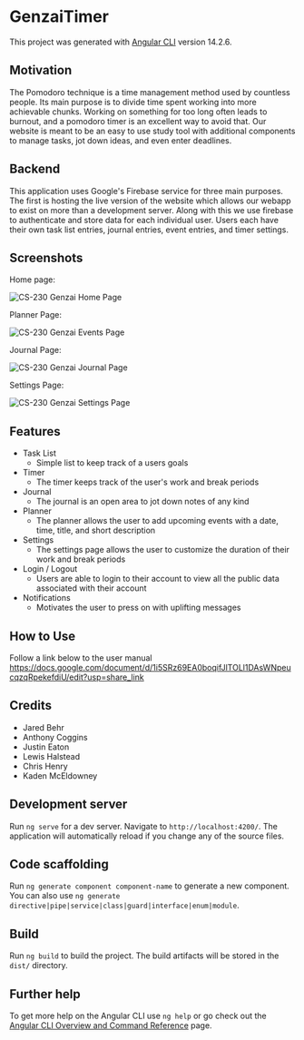 # GenzaiTimer

This project was generated with [Angular CLI](https://github.com/angular/angular-cli) version 14.2.6.

## Motivation

The Pomodoro technique is a time management method used by countless people. Its main purpose is to divide time spent working into more achievable chunks. Working on something for too long often leads to burnout, and a pomodoro timer is an excellent way to avoid that. Our website is meant to be an easy to use study tool with additional components to manage tasks, jot down ideas, and even enter deadlines. 

## Backend

This application uses Google's Firebase service for three main purposes. The first is hosting the live version of the website which allows our webapp to exist on more than a development server. Along with this we use firebase to authenticate and store data for each individual user. Users each have their own task list entries, journal entries, event entries, and timer settings. 

## Screenshots

Home page:

![CS-230 Genzai Home Page](https://user-images.githubusercontent.com/111936234/207761121-319a3ebf-3a25-4c8b-a166-ea9d33d40cc6.png)

Planner Page:

![CS-230 Genzai Events Page](https://user-images.githubusercontent.com/111936234/207761184-b12af62a-23a8-49c1-950c-076300f6a46f.png)

Journal Page:

![CS-230 Genzai Journal Page](https://user-images.githubusercontent.com/111936234/207761243-7bfba331-1b4a-414d-b66c-154a1689689f.png)

Settings Page:

![CS-230 Genzai Settings Page](https://user-images.githubusercontent.com/111936234/207761282-002bdb75-0fc3-4ee2-a6b2-b56230031288.png)

## Features
- Task List
  - Simple list to keep track of a users goals
- Timer
  - The timer keeps track of the user's work and break periods
- Journal
  - The journal is an open area to jot down notes of any kind
- Planner
  - The planner allows the user to add upcoming events with a date, time, title, and short description
- Settings
  - The settings page allows the user to customize the duration of their work and break periods
- Login / Logout
  - Users are able to login to their account to view all the public data associated with their account
- Notifications
  - Motivates the user to press on with uplifting messages

## How to Use
Follow a link below to the user manual
https://docs.google.com/document/d/1i5SRz69EA0boqifJlTOLl1DAsWNpeucqzqRpekefdiU/edit?usp=share_link

## Credits

- Jared Behr
- Anthony Coggins
- Justin Eaton
- Lewis Halstead
- Chris Henry
- Kaden McEldowney

## Development server

Run `ng serve` for a dev server. Navigate to `http://localhost:4200/`. The application will automatically reload if you change any of the source files.

## Code scaffolding

Run `ng generate component component-name` to generate a new component. You can also use `ng generate directive|pipe|service|class|guard|interface|enum|module`.

## Build

Run `ng build` to build the project. The build artifacts will be stored in the `dist/` directory.

## Further help

To get more help on the Angular CLI use `ng help` or go check out the [Angular CLI Overview and Command Reference](https://angular.io/cli) page.
